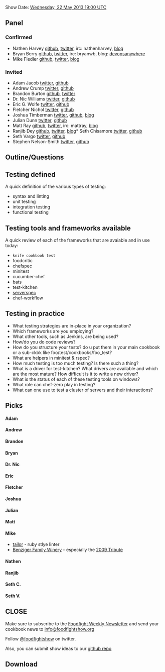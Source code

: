 Show Date:  [Wednesday, 22 May 2013 19:00 UTC](http://www.timeanddate.com/worldclock/fixedtime.html?msg=Food+Fight+Show+-+Testing+In+Practice&iso=20130521T15&p1=1928)

Panel<a name="panel"></a>
-----

### Confirmed
* Nathen Harvey [github](http://github.com/nathenharvey), [twitter](http://twitter.com/nathenharvey), irc: nathenharvey, [blog](http://nathenharvey.com)
* Bryan Berry [github](http://github.com/bryanwb), [twitter](http://twitter.com/bryanwb), irc: bryanwb, blog: [devopsanywhere](http://devopsanywhere.blogspot.com)
* Mike Fiedler [github](http://github.com/miketheman), [twitter](http://twitter.com/mikefiedler), [blog](http://www.miketheman.net)


### Invited
* Adam Jacob [twitter](http://twitter.com/adamhjk), [github](http://gitub.com/adamhjk)
* Andrew Crump [twitter](https://twitter.com/acrmp), [github](http://github.com/acrmp)
* Brandon Burton [github](http://github.com/solarce), [twitter](https://twitter.com/solarce)
* Dr. Nic Williams [twitter](https://twitter.com/drnic), [github](https://twitter.com/drnic)
* Eric G. Wolfe [twitter](https://twitter.com/#!/atomic_penguin), [github](http://github.com/atomic-penguin)
* Fletcher Nichol [twitter](http://twitter.com/fnichol), [github](https://github.com/fnichol)
* Joshua Timberman [twitter](https://twitter.com/jtimberman), [github](http://github.com/jtimberman), [blog](http://jtimberman.housepub.org/)
* Julian Dunn [twitter](https://twitter.com/julian_dunn), [github](https://github.com/juliandunn)
* Matt Ray [github](http://github.com/mattray), [twitter](http://twitter.com/mattray), irc: mattray, [blog](http://www.leastresistance.net/)
* Ranjib Dey [github](https://github.com/ranjib), [twitter](https://twitter.com/ranjibdey), [blog](http://ranjib.posterous.com/)* Seth Chisamore [twitter](https://twitter.com/schisamo), [github](http://github.com/schisamo)
* Seth Vargo [twitter](https://twitter.com/sethvargo), [github](http://github.com/sethvargo)
* Stephen Nelson-Smith [twitter](https://twitter.com/lordcope), [github](http://github.com/lordcope)

Outline/Questions
-----------------
## Testing defined
A quick definition of the various types of testing:

* syntax and linting
* unit testing
* integration testing
* functional testing

## Testing tools and frameworks available

A quick review of each of the frameworks that are avaiable and in use today:

* `knife cookbook test`
* foodcritic
* chefspec
* minitest
* cucumber-chef
* bats
* test-kitchen
* [serverspec](http://serverspec.org/)
* chef-workflow

## Testing in practice

* What testing strategies are in-place in your organization?
* Which frameworks are you employing?
* What other tools, such as Jenkins, are being used?
* How/do you do code reviews?
* How do you structure your tests? do u put them in your main cookbook or a sub-ckbk like
foo/test/cookbooks/foo_test?
* What are helpers in minitest & rspec?
* How much testing is too much testing?  Is there such a thing?
* What is a driver for test-kitchen? What drivers are available and which are the most mature?
How difficult is it to write a new driver?
* What is the status of each of these testing tools on windows?
* What role can chef-zero play in testing?
* What can one use to test a cluster of servers and their interactions?

Picks<a name="picks"></a>
-----

#### Adam

#### Andrew

#### Brandon

#### Bryan  

#### Dr. Nic

#### Eric

#### Fletcher

#### Joshua

#### Julian

#### Matt

#### Mike

- [tailor](https://github.com/turboladen/tailor) - ruby stlye linter
- [Benziger Family Winery](http://www.benziger.com/) - especially the [2009 Tribute](http://www.benziger.com/2009_tribute)

#### Nathen

#### Ranjib

#### Seth C.

#### Seth V.



CLOSE
-----

Make sure to subscribe to the [Foodfight Weekly Newsletter](http://bit.ly/ffsmail) and send your cookbook
news to info@foodfightshow.org

Follow [@foodfightshow](http://twitter.com/foodfightshow) on twitter.

Also, you can submit show ideas to our [github repo](https://github.com/foodfight/showz)



Download
--------
